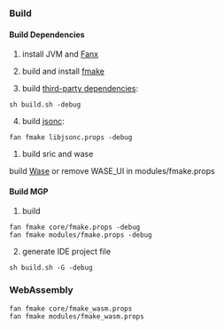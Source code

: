 
### Build

#### Build Dependencies
1. install JVM and [Fanx](https://github.com/fanx-dev/fanx/releases) 

2. build and install [fmake](https://github.com/)

3. build [third-party dependencies](https://gitee.com/chunquedong/third-party):
```
sh build.sh -debug
```
4. build [jsonc](https://github.com/chunquedong/jsonc):
```
fan fmake libjsonc.props -debug
```
1. build sric and wase

build [Wase](https://github.com/sric-language/wase) or remove WASE_UI in modules/fmake.props

#### Build MGP
1. build
```
fan fmake core/fmake.props -debug
fan fmake modules/fmake.props -debug
```
2. generate IDE project file
```
sh build.sh -G -debug
```

### WebAssembly

```
fan fmake core/fmake_wasm.props
fan fmake modules/fmake_wasm.props
```
